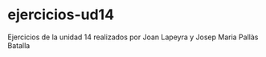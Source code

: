 # ejercicios-ud14
Ejercicios de la unidad 14 realizados por Joan Lapeyra y Josep Maria Pallàs Batalla
